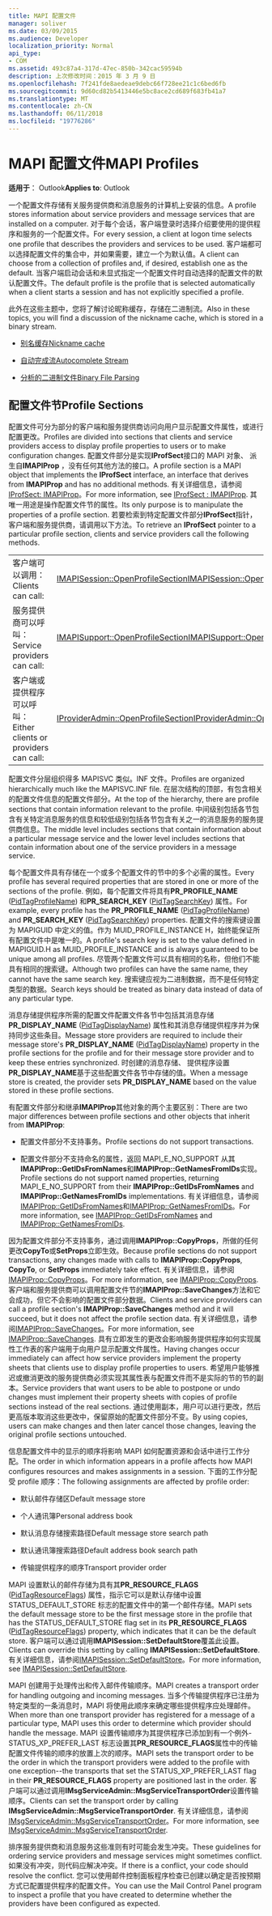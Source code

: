 ```yaml
---
title: MAPI 配置文件
manager: soliver
ms.date: 03/09/2015
ms.audience: Developer
localization_priority: Normal
api_type:
- COM
ms.assetid: 493c87a4-317d-47ec-850b-342cac59594b
description: 上次修改时间：2015 年 3 月 9 日
ms.openlocfilehash: 7f241fde8aedeae9debc66f728ee21c1c6bed6fb
ms.sourcegitcommit: 9d60cd82b5413446e5bc8ace2cd689f683fb41a7
ms.translationtype: MT
ms.contentlocale: zh-CN
ms.lasthandoff: 06/11/2018
ms.locfileid: "19776286"
---
```

# <a name="mapi-profiles"></a><span data-ttu-id="8fc78-103">MAPI 配置文件</span><span class="sxs-lookup"><span data-stu-id="8fc78-103">MAPI Profiles</span></span>

  
  
<span data-ttu-id="8fc78-104">**适用于**： Outlook</span><span class="sxs-lookup"><span data-stu-id="8fc78-104">**Applies to**: Outlook</span></span> 
  
<span data-ttu-id="8fc78-105">一个配置文件存储有关服务提供商和消息服务的计算机上安装的信息。</span><span class="sxs-lookup"><span data-stu-id="8fc78-105">A profile stores information about service providers and message services that are installed on a computer.</span></span> <span data-ttu-id="8fc78-106">对于每个会话，客户端登录时选择介绍要使用的提供程序和服务的一个配置文件。</span><span class="sxs-lookup"><span data-stu-id="8fc78-106">For every session, a client at logon time selects one profile that describes the providers and services to be used.</span></span> <span data-ttu-id="8fc78-107">客户端都可以选择配置文件的集合中，并如果需要，建立一个为默认值。</span><span class="sxs-lookup"><span data-stu-id="8fc78-107">A client can choose from a collection of profiles and, if desired, establish one as the default.</span></span> <span data-ttu-id="8fc78-108">当客户端启动会话和未显式指定一个配置文件时自动选择的配置文件的默认配置文件。</span><span class="sxs-lookup"><span data-stu-id="8fc78-108">The default profile is the profile that is selected automatically when a client starts a session and has not explicitly specified a profile.</span></span>
  
<span data-ttu-id="8fc78-109">此外在这些主题中，您将了解讨论昵称缓存，存储在二进制流。</span><span class="sxs-lookup"><span data-stu-id="8fc78-109">Also in these topics, you will find a discussion of the nickname cache, which is stored in a binary stream.</span></span>
  
- [<span data-ttu-id="8fc78-110">别名缓存</span><span class="sxs-lookup"><span data-stu-id="8fc78-110">Nickname cache</span></span>](nickname-cache.md)
    
- [<span data-ttu-id="8fc78-111">自动完成流</span><span class="sxs-lookup"><span data-stu-id="8fc78-111">Autocomplete Stream</span></span>](autocomplete-stream.md)
    
- [<span data-ttu-id="8fc78-112">分析的二进制文件</span><span class="sxs-lookup"><span data-stu-id="8fc78-112">Binary File Parsing</span></span>](http://portalvhds6gyn3khqwmgzd.blob.core.windows.net/files/NK2/NK2WithBinaryExample.pdf)
    
## <a name="profile-sections"></a><span data-ttu-id="8fc78-113">配置文件节</span><span class="sxs-lookup"><span data-stu-id="8fc78-113">Profile Sections</span></span>

<span data-ttu-id="8fc78-114">配置文件可分为部分的客户端和服务提供商访问向用户显示配置文件属性，或进行配置更改。</span><span class="sxs-lookup"><span data-stu-id="8fc78-114">Profiles are divided into sections that clients and service providers access to display profile properties to users or to make configuration changes.</span></span> <span data-ttu-id="8fc78-115">配置文件部分是实现**IProfSect**接口的 MAPI 对象、 派生自**IMAPIProp** ，没有任何其他方法的接口。</span><span class="sxs-lookup"><span data-stu-id="8fc78-115">A profile section is a MAPI object that implements the **IProfSect** interface, an interface that derives from **IMAPIProp** and has no additional methods.</span></span> <span data-ttu-id="8fc78-116">有关详细信息，请参阅[IProfSect: IMAPIProp](iprofsectimapiprop.md)。</span><span class="sxs-lookup"><span data-stu-id="8fc78-116">For more information, see [IProfSect : IMAPIProp](iprofsectimapiprop.md).</span></span> <span data-ttu-id="8fc78-117">其唯一用途是操作配置文件节的属性。</span><span class="sxs-lookup"><span data-stu-id="8fc78-117">Its only purpose is to manipulate the properties of a profile section.</span></span> <span data-ttu-id="8fc78-118">若要检索到特定配置文件部分**IProfSect**指针，客户端和服务提供商，请调用以下方法。</span><span class="sxs-lookup"><span data-stu-id="8fc78-118">To retrieve an **IProfSect** pointer to a particular profile section, clients and service providers call the following methods.</span></span> 
  
|||
|:-----|:-----|
|<span data-ttu-id="8fc78-119">客户端可以调用：</span><span class="sxs-lookup"><span data-stu-id="8fc78-119">Clients can call:</span></span>  <br/> |[<span data-ttu-id="8fc78-120">IMAPISession::OpenProfileSection</span><span class="sxs-lookup"><span data-stu-id="8fc78-120">IMAPISession::OpenProfileSection</span></span>](imapisession-openprofilesection.md) <br/> |
|<span data-ttu-id="8fc78-121">服务提供商可以呼叫：</span><span class="sxs-lookup"><span data-stu-id="8fc78-121">Service providers can call:</span></span>  <br/> |[<span data-ttu-id="8fc78-122">IMAPISupport::OpenProfileSection</span><span class="sxs-lookup"><span data-stu-id="8fc78-122">IMAPISupport::OpenProfileSection</span></span>](imapisupport-openprofilesection.md) <br/> |
|<span data-ttu-id="8fc78-123">客户端或提供程序可以呼叫：</span><span class="sxs-lookup"><span data-stu-id="8fc78-123">Either clients or providers can call:</span></span>  <br/> |[<span data-ttu-id="8fc78-124">IProviderAdmin::OpenProfileSection</span><span class="sxs-lookup"><span data-stu-id="8fc78-124">IProviderAdmin::OpenProfileSection</span></span>](iprovideradmin-openprofilesection.md) <br/> |
   
<span data-ttu-id="8fc78-125">配置文件分层组织得多 MAPISVC 类似。INF 文件。</span><span class="sxs-lookup"><span data-stu-id="8fc78-125">Profiles are organized hierarchically much like the MAPISVC.INF file.</span></span> <span data-ttu-id="8fc78-126">在层次结构的顶部，有包含相关的配置文件信息的配置文件部分。</span><span class="sxs-lookup"><span data-stu-id="8fc78-126">At the top of the hierarchy, there are profile sections that contain information relevant to the profile.</span></span> <span data-ttu-id="8fc78-127">中间级别包括各节包含有关特定消息服务的信息和较低级别包括各节包含有关之一的消息服务的服务提供商信息。</span><span class="sxs-lookup"><span data-stu-id="8fc78-127">The middle level includes sections that contain information about a particular message service and the lower level includes sections that contain information about one of the service providers in a message service.</span></span> 
  
<span data-ttu-id="8fc78-128">每个配置文件具有存储在一个或多个配置文件的节中的多个必需的属性。</span><span class="sxs-lookup"><span data-stu-id="8fc78-128">Every profile has several required properties that are stored in one or more of the sections of the profile.</span></span> <span data-ttu-id="8fc78-129">例如，每个配置文件将具有**PR_PROFILE_NAME** ([PidTagProfileName](pidtagprofilename-canonical-property.md)) 和**PR_SEARCH_KEY** ([PidTagSearchKey](pidtagsearchkey-canonical-property.md)) 属性。</span><span class="sxs-lookup"><span data-stu-id="8fc78-129">For example, every profile has the **PR_PROFILE_NAME** ([PidTagProfileName](pidtagprofilename-canonical-property.md)) and **PR_SEARCH_KEY** ([PidTagSearchKey](pidtagsearchkey-canonical-property.md)) properties.</span></span> <span data-ttu-id="8fc78-130">配置文件的搜索键设置为 MAPIGUID 中定义的值。作为 MUID_PROFILE_INSTANCE H，始终能保证所有配置文件中是唯一的。</span><span class="sxs-lookup"><span data-stu-id="8fc78-130">A profile's search key is set to the value defined in MAPIGUID.H as MUID_PROFILE_INSTANCE and is always guaranteed to be unique among all profiles.</span></span> <span data-ttu-id="8fc78-131">尽管两个配置文件可以具有相同的名称，但他们不能具有相同的搜索键。</span><span class="sxs-lookup"><span data-stu-id="8fc78-131">Although two profiles can have the same name, they cannot have the same search key.</span></span> <span data-ttu-id="8fc78-132">搜索键应视为二进制数据，而不是任何特定类型的数据。</span><span class="sxs-lookup"><span data-stu-id="8fc78-132">Search keys should be treated as binary data instead of data of any particular type.</span></span>
  
<span data-ttu-id="8fc78-133">消息存储提供程序所需的配置文件配置文件各节中包括其消息存储**PR_DISPLAY_NAME** ([PidTagDisplayName](pidtagdisplayname-canonical-property.md)) 属性和其消息存储提供程序并为保持同步这些条目。</span><span class="sxs-lookup"><span data-stu-id="8fc78-133">Message store providers are required to include their message store's **PR_DISPLAY_NAME** ([PidTagDisplayName](pidtagdisplayname-canonical-property.md)) property in the profile sections for the profile and for their message store provider and to keep these entries synchronized.</span></span> <span data-ttu-id="8fc78-134">时创建的消息存储、 提供程序设置**PR_DISPLAY_NAME**基于这些配置文件各节中存储的值。</span><span class="sxs-lookup"><span data-stu-id="8fc78-134">When a message store is created, the provider sets **PR_DISPLAY_NAME** based on the value stored in these profile sections.</span></span> 
  
<span data-ttu-id="8fc78-135">有配置文件部分和继承**IMAPIProp**其他对象的两个主要区别：</span><span class="sxs-lookup"><span data-stu-id="8fc78-135">There are two major differences between profile sections and other objects that inherit from **IMAPIProp**:</span></span> 
  
- <span data-ttu-id="8fc78-136">配置文件部分不支持事务。</span><span class="sxs-lookup"><span data-stu-id="8fc78-136">Profile sections do not support transactions.</span></span>
    
- <span data-ttu-id="8fc78-137">配置文件部分不支持命名的属性，返回 MAPI_E_NO_SUPPORT 从其**IMAPIProp::GetIDsFromNames**和**IMAPIProp::GetNamesFromIDs**实现。</span><span class="sxs-lookup"><span data-stu-id="8fc78-137">Profile sections do not support named properties, returning MAPI_E_NO_SUPPORT from their **IMAPIProp::GetIDsFromNames** and **IMAPIProp::GetNamesFromIDs** implementations.</span></span> <span data-ttu-id="8fc78-138">有关详细信息，请参阅[IMAPIProp::GetIDsFromNames](imapiprop-getidsfromnames.md)和[IMAPIProp::GetNamesFromIDs](imapiprop-getnamesfromids.md)。</span><span class="sxs-lookup"><span data-stu-id="8fc78-138">For more information, see [IMAPIProp::GetIDsFromNames](imapiprop-getidsfromnames.md) and [IMAPIProp::GetNamesFromIDs](imapiprop-getnamesfromids.md).</span></span>
    
<span data-ttu-id="8fc78-139">因为配置文件部分不支持事务，通过调用**IMAPIProp::CopyProps**，所做的任何更改**CopyTo**或**SetProps**立即生效。</span><span class="sxs-lookup"><span data-stu-id="8fc78-139">Because profile sections do not support transactions, any changes made with calls to **IMAPIProp::CopyProps**, **CopyTo**, or **SetProps** immediately take effect.</span></span> <span data-ttu-id="8fc78-140">有关详细信息，请参阅[IMAPIProp::CopyProps](imapiprop-copyprops.md)。</span><span class="sxs-lookup"><span data-stu-id="8fc78-140">For more information, see [IMAPIProp::CopyProps](imapiprop-copyprops.md).</span></span> <span data-ttu-id="8fc78-141">客户端和服务提供商可以调用配置文件节的**IMAPIProp::SaveChanges**方法和它会成功，但它不会影响的配置文件部分数据。</span><span class="sxs-lookup"><span data-stu-id="8fc78-141">Clients and service providers can call a profile section's **IMAPIProp::SaveChanges** method and it will succeed, but it does not affect the profile section data.</span></span> <span data-ttu-id="8fc78-142">有关详细信息，请参阅[IMAPIProp::SaveChanges](imapiprop-savechanges.md)。</span><span class="sxs-lookup"><span data-stu-id="8fc78-142">For more information, see [IMAPIProp::SaveChanges](imapiprop-savechanges.md).</span></span> <span data-ttu-id="8fc78-143">具有立即发生的更改会影响服务提供程序如何实现属性工作表的客户端用于向用户显示配置文件属性。</span><span class="sxs-lookup"><span data-stu-id="8fc78-143">Having changes occur immediately can affect how service providers implement the property sheets that clients use to display profile properties to users.</span></span> <span data-ttu-id="8fc78-144">希望用户能够推迟或撤消更改的服务提供商必须实现其属性表与配置文件而不是实际的节的节的副本。</span><span class="sxs-lookup"><span data-stu-id="8fc78-144">Service providers that want users to be able to postpone or undo changes must implement their property sheets with copies of profile sections instead of the real sections.</span></span> <span data-ttu-id="8fc78-145">通过使用副本，用户可以进行更改，然后更高版本取消这些更改中，保留原始的配置文件部分不变。</span><span class="sxs-lookup"><span data-stu-id="8fc78-145">By using copies, users can make changes and then later cancel those changes, leaving the original profile sections untouched.</span></span> 
  
<span data-ttu-id="8fc78-146">信息配置文件中的显示的顺序将影响 MAPI 如何配置资源和会话中进行工作分配。</span><span class="sxs-lookup"><span data-stu-id="8fc78-146">The order in which information appears in a profile affects how MAPI configures resources and makes assignments in a session.</span></span> <span data-ttu-id="8fc78-147">下面的工作分配受 profile 顺序：</span><span class="sxs-lookup"><span data-stu-id="8fc78-147">The following assignments are affected by profile order:</span></span>
  
- <span data-ttu-id="8fc78-148">默认邮件存储区</span><span class="sxs-lookup"><span data-stu-id="8fc78-148">Default message store</span></span>
    
- <span data-ttu-id="8fc78-149">个人通讯簿</span><span class="sxs-lookup"><span data-stu-id="8fc78-149">Personal address book</span></span>
    
- <span data-ttu-id="8fc78-150">默认消息存储搜索路径</span><span class="sxs-lookup"><span data-stu-id="8fc78-150">Default message store search path</span></span>
    
- <span data-ttu-id="8fc78-151">默认通讯簿搜索路径</span><span class="sxs-lookup"><span data-stu-id="8fc78-151">Default address book search path</span></span>
    
- <span data-ttu-id="8fc78-152">传输提供程序的顺序</span><span class="sxs-lookup"><span data-stu-id="8fc78-152">Transport provider order</span></span>
    
<span data-ttu-id="8fc78-153">MAPI 设置默认的邮件存储为具有其**PR_RESOURCE_FLAGS** ([PidTagResourceFlags](pidtagresourceflags-canonical-property.md)) 属性，指示它可以是默认存储中设置 STATUS_DEFAULT_STORE 标志的配置文件中的第一个邮件存储。</span><span class="sxs-lookup"><span data-stu-id="8fc78-153">MAPI sets the default message store to be the first message store in the profile that has the STATUS_DEFAULT_STORE flag set in its **PR_RESOURCE_FLAGS** ([PidTagResourceFlags](pidtagresourceflags-canonical-property.md)) property, which indicates that it can be the default store.</span></span> <span data-ttu-id="8fc78-154">客户端可以通过调用**IMAPISession::SetDefaultStore**覆盖此设置。</span><span class="sxs-lookup"><span data-stu-id="8fc78-154">Clients can override this setting by calling **IMAPISession::SetDefaultStore**.</span></span> <span data-ttu-id="8fc78-155">有关详细信息，请参阅[IMAPISession::SetDefaultStore](imapisession-setdefaultstore.md)。</span><span class="sxs-lookup"><span data-stu-id="8fc78-155">For more information, see [IMAPISession::SetDefaultStore](imapisession-setdefaultstore.md).</span></span>
  
<span data-ttu-id="8fc78-156">MAPI 创建用于处理传出和传入邮件传输顺序。</span><span class="sxs-lookup"><span data-stu-id="8fc78-156">MAPI creates a transport order for handling outgoing and incoming messages.</span></span> <span data-ttu-id="8fc78-157">当多个传输提供程序已注册为特定类型的一条消息时，MAPI 将使用此顺序来确定哪些提供程序应处理邮件。</span><span class="sxs-lookup"><span data-stu-id="8fc78-157">When more than one transport provider has registered for a message of a particular type, MAPI uses this order to determine which provider should handle the message.</span></span> <span data-ttu-id="8fc78-158">MAPI 设置传输顺序为其提供程序已添加到有一个例外-STATUS_XP_PREFER_LAST 标志设置其**PR_RESOURCE_FLAGS**属性中的传输配置文件传输的顺序的放置上次的顺序。</span><span class="sxs-lookup"><span data-stu-id="8fc78-158">MAPI sets the transport order to be the order in which the transport providers were added to the profile with one exception--the transports that set the STATUS_XP_PREFER_LAST flag in their **PR_RESOURCE_FLAGS** property are positioned last in the order.</span></span> <span data-ttu-id="8fc78-159">客户端可以通过调用**IMsgServiceAdmin::MsgServiceTransportOrder**设置传输顺序。</span><span class="sxs-lookup"><span data-stu-id="8fc78-159">Clients can set the transport order by calling **IMsgServiceAdmin::MsgServiceTransportOrder**.</span></span> <span data-ttu-id="8fc78-160">有关详细信息，请参阅[IMsgServiceAdmin::MsgServiceTransportOrder](imsgserviceadmin-msgservicetransportorder.md)。</span><span class="sxs-lookup"><span data-stu-id="8fc78-160">For more information, see [IMsgServiceAdmin::MsgServiceTransportOrder](imsgserviceadmin-msgservicetransportorder.md).</span></span>
  
<span data-ttu-id="8fc78-161">排序服务提供商和消息服务这些准则有时可能会发生冲突。</span><span class="sxs-lookup"><span data-stu-id="8fc78-161">These guidelines for ordering service providers and message services might sometimes conflict.</span></span> <span data-ttu-id="8fc78-162">如果没有冲突，则代码应解决冲突。</span><span class="sxs-lookup"><span data-stu-id="8fc78-162">If there is a conflict, your code should resolve the conflict.</span></span> <span data-ttu-id="8fc78-163">您可以使用邮件控制面板程序检查已创建以确定是否按预期方式已配置提供程序的配置文件。</span><span class="sxs-lookup"><span data-stu-id="8fc78-163">You can use the Mail Control Panel program to inspect a profile that you have created to determine whether the providers have been configured as expected.</span></span>
  

